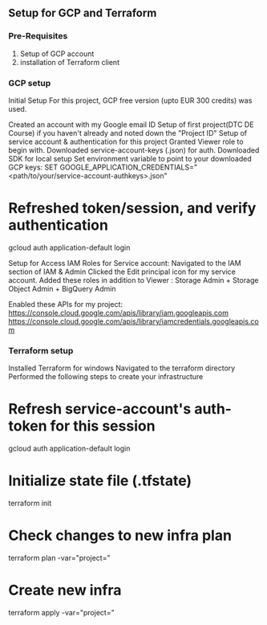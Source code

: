 ## Setup for GCP and Terraform

### Pre-Requisites
1. Setup of GCP account
2. installation of Terraform client 


### GCP setup
Initial Setup
For this project, GCP free version (upto EUR 300 credits) was used.

Created an account with my Google email ID
Setup of first project(DTC DE Course) if you haven't already and noted down the "Project ID" 
Setup of service account & authentication for this project
Granted Viewer role to begin with.
Downloaded service-account-keys (.json) for auth.
Downloaded SDK for local setup
Set environment variable to point to your downloaded GCP keys:
SET GOOGLE_APPLICATION_CREDENTIALS="<path/to/your/service-account-authkeys>.json"

# Refreshed token/session, and verify authentication
gcloud auth application-default login


Setup for Access
IAM Roles for Service account:
Navigated to the IAM section of IAM & Admin
Clicked the Edit principal icon for my service account.
Added these roles in addition to Viewer : Storage Admin + Storage Object Admin + BigQuery Admin


Enabled these APIs for my project:
https://console.cloud.google.com/apis/library/iam.googleapis.com
https://console.cloud.google.com/apis/library/iamcredentials.googleapis.com


### Terraform setup
Installed Terraform for windows
Navigated to the terraform directory
Performed the following steps to create your infrastructure

# Refresh service-account's auth-token for this session
gcloud auth application-default login

# Initialize state file (.tfstate)
terraform init

# Check changes to new infra plan
terraform plan -var="project=<your-gcp-project-id>"

# Create new infra
terraform apply -var="project=<your-gcp-project-id>"
   
